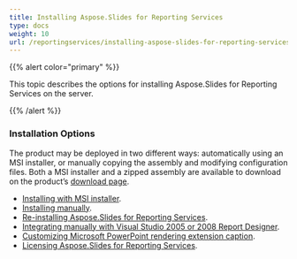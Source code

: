 ```yaml
---
title: Installing Aspose.Slides for Reporting Services
type: docs
weight: 10
url: /reportingservices/installing-aspose-slides-for-reporting-services/
---
```


{{% alert color="primary" %}} 

This topic describes the options for installing Aspose.Slides for Reporting Services on the server.

{{% /alert %}} 
### **Installation Options**
The product may be deployed in two different ways: automatically using an MSI installer, or manually copying the assembly and modifying configuration files. Both a MSI installer and a zipped assembly are available to download on the product’s [download page](http://www.aspose.com/Downloads/Aspose.Slides.Reporting.Services/Default.aspx). 

- [Installing with MSI installer](/slides/reportingservices/install-with-msi-installer/).
- [Installing manually](/slides/reportingservices/install-manually/).
- [Re-installing Aspose.Slides for Reporting Services](/slides/reportingservices/re-installing-aspose-slides-for-reporting-services/).
- [Integrating manually with Visual Studio 2005 or 2008 Report Designer](/slides/reportingservices/integrating-manually-with-visual-studio-2005-or-2008-report-designer/).
- [Customizing Microsoft PowerPoint rendering extension caption](/slides/reportingservices/customizing-powerpoint-rendering-extension-caption/).
- [Licensing Aspose.Slides for Reporting Services](/slides/reportingservices/license-aspose-slides-for-reporting-services/).
